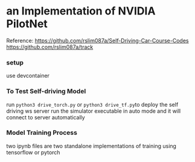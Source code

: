 # an Implementation of NVIDIA PilotNet

Reference:
https://github.com/rslim087a/Self-Driving-Car-Course-Codes
https://github.com/rslim087a/track

### setup
use devcontainer

### To Test Self-driving Model
run `python3 drive_torch.py` or `python3 drive_tf.py`to deploy the self driving ws server
run the simulator executable in auto mode and it will connect to server automatically

### Model Training Process
two ipynb files are two standalone implementations of training using tensorflow or pytorch